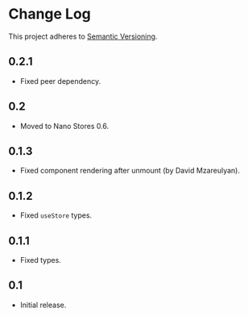 # Change Log
This project adheres to [Semantic Versioning](http://semver.org/).

## 0.2.1
* Fixed peer dependency.

## 0.2
* Moved to Nano Stores 0.6.

## 0.1.3
* Fixed component rendering after unmount (by David Mzareulyan).

## 0.1.2
* Fixed `useStore` types.

## 0.1.1
* Fixed types.

## 0.1
* Initial release.
